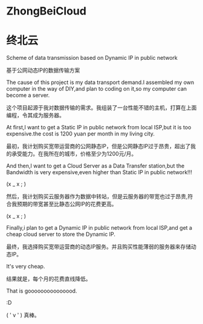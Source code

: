 # ZhongBeiCloud
# 终北云
Scheme of data transmission based on Dynamic IP in public network

基于公网动态IP的数据传输方案

The cause of this project is my data transport demand.I assembled my own computer in the way of DIY,and plan to coding on it,so my computer can become a server.

这个项目起源于我对数据传输的需求。我组装了一台性能不错的主机，打算在上面编程，令其成为服务器。

At first,I want to get a Static IP in public network from local ISP,but it is too expensive.the cost is 1200 yuan per month in my living city.

最初，我计划购买宽带运营商的公网静态IP，但是公网静态IP过于昂贵，超出了我的承受能力。在我所在的城市，价格至少为1200元/月。

And then,I want to get a Cloud Server as a Data Transfer station,but the Bandwidth is very expensive,even higher than Static IP in public network!!!

(x _ x ; )

然后，我计划购买云服务器作为数据中转站，但是云服务器的带宽也过于昂贵,符合我预期的带宽甚至比静态公网IP的花费更高。

(x _ x ; )

Finally,i plan to get a Dynamic IP in public network from local ISP,and get a cheap cloud server to store the Dynamic IP. 

最终，我选择购买宽带运营商的动态IP服务。并且购买性能薄弱的服务器来存储动态IP。

It's very cheap.

结果就是，每个月的花费直线降低。

That is gooooooooooooood. 

:D

(  ' v ' ) 真棒。
